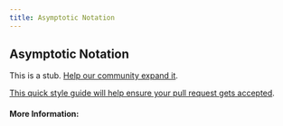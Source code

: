 ```yaml
---
title: Asymptotic Notation
---
```


## Asymptotic Notation

This is a stub. [Help our community expand it](https://github.com/freeCodeCamp/guide-articles/tree/master/articles/Computer-Science/Notation/Asymptotic-Notation/index.md).

[This quick style guide will help ensure your pull request gets accepted](https://github.com/freeCodeCamp/guide-articles/blob/master/README.md).

<!-- The article goes here, in GitHub-flavored Markdown. Feel free to add YouTube videos, images, and CodePen/JSBin embeds  -->

#### More Information:
<!-- Please add any articles you think might be helpful to read before writing the article -->



